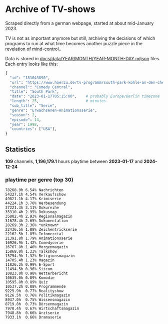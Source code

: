 # Archive of TV-shows

Scraped directly from a german webpage, started at about mid-January 2023.

TV is not as important anymore but still, archiving the decisions of which programs to run at what time
becomes another puzzle piece in the revelation of mind-control.. 

Data is stored in [docs/data/YEAR/MONTH/YEAR-MONTH-DAY.ndjson](docs/data/) files. 
Each entry looks like this:

```python
{
  "id": "181043890", 
  "url": "https://www.hoerzu.de/tv-programm/south-park-kohle-an-den-chefkoch/bid_181043890/", 
  "channel": "Comedy Central", 
  "title": "South Park", 
  "date": "2023-01-17T05:15:00",    # probably Europe/Berlin timezone 
  "length": 25,                     # minutes 
  "sub_title": "Serie", 
  "genre": "Erwachsenen-Animationsserie", 
  "season": 2, 
  "episode": 14, 
  "year": 1998, 
  "countries": ["USA"],
}
```

## Statistics

**109** channels, **1,196,179.1** hours playtime between **2023-01-17** and **2024-12-24**


### playtime per genre (top 30)

    78268.9h 6.54% Nachrichten
    54327.1h 4.54% Verkaufsshow
    49821.1h 4.17% Krimiserie
    44224.1h 3.70% Werbesendung
    37221.3h 3.11% Dokureihe
    35310.4h 2.95% Dokusoap
    35002.4h 2.93% Regionalmagazin
    31678.4h 2.65% Dokumentation
    28269.3h 2.36% *unknown*
    22436.5h 1.88% Zeichentrickserie
    22162.5h 1.85% Infomercial
    21391.8h 1.79% Animationsserie
    16926.9h 1.42% Comedyserie
    16767.8h 1.40% Morgenmagazin
    15868.0h 1.33% Talkshow
    15754.9h 1.32% Religionsmagazin
    14705.4h 1.23% Magazin
    11826.2h 0.99% E-Sport
    11494.5h 0.96% Sitcom
    10823.0h 0.90% Wetterbericht
    10635.0h 0.89% Komödie
    10595.8h 0.89% Quiz
    10537.2h 0.88% Programmende
    9225.9h  0.77% Realityshow
    9126.5h  0.76% Politikmagazin
    8937.0h  0.75% Wissensmagazin
    8719.8h  0.73% Börsenmagazin
    7970.4h  0.67% Wirtschaftsmagazin
    7948.8h  0.66% Arztserie
    7933.1h  0.66% Dramaserie
